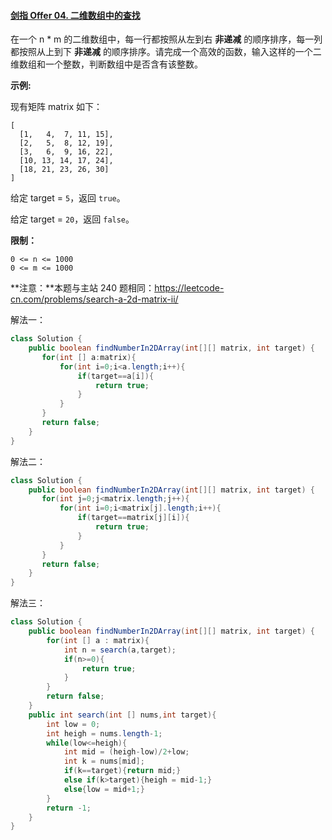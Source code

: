 #### [剑指 Offer 04. 二维数组中的查找](https://leetcode.cn/problems/er-wei-shu-zu-zhong-de-cha-zhao-lcof/)

在一个 n * m 的二维数组中，每一行都按照从左到右 **非递减** 的顺序排序，每一列都按照从上到下 **非递减** 的顺序排序。请完成一个高效的函数，输入这样的一个二维数组和一个整数，判断数组中是否含有该整数。

**示例:**

现有矩阵 matrix 如下：

```
[
  [1,   4,  7, 11, 15],
  [2,   5,  8, 12, 19],
  [3,   6,  9, 16, 22],
  [10, 13, 14, 17, 24],
  [18, 21, 23, 26, 30]
]
```

给定 target = `5`，返回 `true`。

给定 target = `20`，返回 `false`。

**限制：**

```
0 <= n <= 1000
0 <= m <= 1000
```

**注意：**本题与主站 240 题相同：https://leetcode-cn.com/problems/search-a-2d-matrix-ii/

解法一：

```java
class Solution {
    public boolean findNumberIn2DArray(int[][] matrix, int target) {
       for(int [] a:matrix){
           for(int i=0;i<a.length;i++){
               if(target==a[i]){
                   return true;
               }
           }
       }
       return false;
    }
}
```

解法二：

```java
class Solution {
    public boolean findNumberIn2DArray(int[][] matrix, int target) {
       for(int j=0;j<matrix.length;j++){
           for(int i=0;i<matrix[j].length;i++){
               if(target==matrix[j][i]){
                   return true;
               }
           }
       }
       return false;
    }
}
```

解法三：

```java
class Solution {
    public boolean findNumberIn2DArray(int[][] matrix, int target) {
        for(int [] a : matrix){
            int n = search(a,target);
            if(n>=0){
                return true;
            }
        }
        return false;
    }
    public int search(int [] nums,int target){
        int low = 0;
        int heigh = nums.length-1;
        while(low<=heigh){
            int mid = (heigh-low)/2+low;
            int k = nums[mid];
            if(k==target){return mid;}
            else if(k>target){heigh = mid-1;}
            else{low = mid+1;}
        }
        return -1;
    }
}
```


